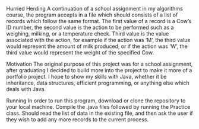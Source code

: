 
Hurried Herding	
A continuation of a school assignment in my algorithms course, the program accepts in a file which should consists of a list of records which follow the same format. The first value of a record is a Cow’s ID number, the second value is the action to be performed such as a weighing, milking, or a temperature check. Third value is the value associated with the action, for example if the action was ‘M’, the third value would represent the amount of milk produced, or if the action was ‘W’, the third value would represent the weight of the specified Cow.

Motivation
The original purpose of this project was for a school assignment, after graduating I decided to build more into the project to make it more of a portfolio project. I hope to show my skills with Java, whether it be inheritance, data structures, efficient programming, or anything else which deals with Java. 

Running
 In order to run this program, download or clone the repository to your local machine. Compile the .java files followed by running the Practice class. Should read the list of data in the existing file, and then ask the user if they wish to add any more records to the current process.
